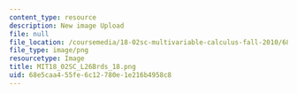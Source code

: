 ```yaml
---
content_type: resource
description: New image Upload
file: null
file_location: /coursemedia/18-02sc-multivariable-calculus-fall-2010/68e5caa455fe6c12780e1e216b4958c8_MIT18_02SC_L26Brds_18.png
file_type: image/png
resourcetype: Image
title: MIT18_02SC_L26Brds_18.png
uid: 68e5caa4-55fe-6c12-780e-1e216b4958c8
---
```

